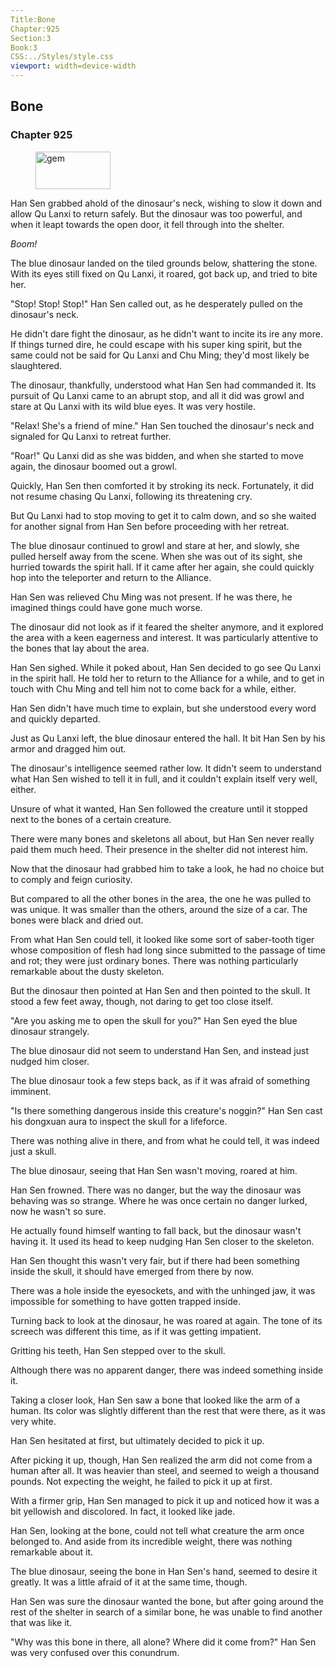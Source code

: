 ```yaml
---
Title:Bone 
Chapter:925 
Section:3 
Book:3 
CSS:../Styles/style.css 
viewport: width=device-width
---
```

  
## Bone
### Chapter 925
  
<figure>
	<img src="../Images/gem.gif" alt="gem" id="gem" width="120" height="60" />
</figure>
  

  
Han Sen grabbed ahold of the dinosaur's neck, wishing to slow it down and allow Qu Lanxi to return safely. But the dinosaur was too powerful, and when it leapt towards the open door, it fell through into the shelter.

*Boom!*

The blue dinosaur landed on the tiled grounds below, shattering the stone. With its eyes still fixed on Qu Lanxi, it roared, got back up, and tried to bite her.

"Stop! Stop! Stop!" Han Sen called out, as he desperately pulled on the dinosaur's neck.

He didn't dare fight the dinosaur, as he didn't want to incite its ire any more. If things turned dire, he could escape with his super king spirit, but the same could not be said for Qu Lanxi and Chu Ming; they'd most likely be slaughtered.

The dinosaur, thankfully, understood what Han Sen had commanded it. Its pursuit of Qu Lanxi came to an abrupt stop, and all it did was growl and stare at Qu Lanxi with its wild blue eyes. It was very hostile.

"Relax! She's a friend of mine." Han Sen touched the dinosaur's neck and signaled for Qu Lanxi to retreat further.

"Roar!" Qu Lanxi did as she was bidden, and when she started to move again, the dinosaur boomed out a growl.

Quickly, Han Sen then comforted it by stroking its neck. Fortunately, it did not resume chasing Qu Lanxi, following its threatening cry.

But Qu Lanxi had to stop moving to get it to calm down, and so she waited for another signal from Han Sen before proceeding with her retreat.

The blue dinosaur continued to growl and stare at her, and slowly, she pulled herself away from the scene. When she was out of its sight, she hurried towards the spirit hall. If it came after her again, she could quickly hop into the teleporter and return to the Alliance.

Han Sen was relieved Chu Ming was not present. If he was there, he imagined things could have gone much worse.

The dinosaur did not look as if it feared the shelter anymore, and it explored the area with a keen eagerness and interest. It was particularly attentive to the bones that lay about the area.

Han Sen sighed. While it poked about, Han Sen decided to go see Qu Lanxi in the spirit hall. He told her to return to the Alliance for a while, and to get in touch with Chu Ming and tell him not to come back for a while, either.

Han Sen didn't have much time to explain, but she understood every word and quickly departed.

Just as Qu Lanxi left, the blue dinosaur entered the hall. It bit Han Sen by his armor and dragged him out.

The dinosaur's intelligence seemed rather low. It didn't seem to understand what Han Sen wished to tell it in full, and it couldn't explain itself very well, either.

Unsure of what it wanted, Han Sen followed the creature until it stopped next to the bones of a certain creature.

There were many bones and skeletons all about, but Han Sen never really paid them much heed. Their presence in the shelter did not interest him.

Now that the dinosaur had grabbed him to take a look, he had no choice but to comply and feign curiosity.

But compared to all the other bones in the area, the one he was pulled to was unique. It was smaller than the others, around the size of a car. The bones were black and dried out.

From what Han Sen could tell, it looked like some sort of saber-tooth tiger whose composition of flesh had long since submitted to the passage of time and rot; they were just ordinary bones. There was nothing particularly remarkable about the dusty skeleton.

But the dinosaur then pointed at Han Sen and then pointed to the skull. It stood a few feet away, though, not daring to get too close itself.

"Are you asking me to open the skull for you?" Han Sen eyed the blue dinosaur strangely.

The blue dinosaur did not seem to understand Han Sen, and instead just nudged him closer.

The blue dinosaur took a few steps back, as if it was afraid of something imminent.

"Is there something dangerous inside this creature's noggin?" Han Sen cast his dongxuan aura to inspect the skull for a lifeforce.

There was nothing alive in there, and from what he could tell, it was indeed just a skull.

The blue dinosaur, seeing that Han Sen wasn't moving, roared at him.

Han Sen frowned. There was no danger, but the way the dinosaur was behaving was so strange. Where he was once certain no danger lurked, now he wasn't so sure.

He actually found himself wanting to fall back, but the dinosaur wasn't having it. It used its head to keep nudging Han Sen closer to the skeleton.

Han Sen thought this wasn't very fair, but if there had been something inside the skull, it should have emerged from there by now.

There was a hole inside the eyesockets, and with the unhinged jaw, it was impossible for something to have gotten trapped inside.

Turning back to look at the dinosaur, he was roared at again. The tone of its screech was different this time, as if it was getting impatient.

Gritting his teeth, Han Sen stepped over to the skull.

Although there was no apparent danger, there was indeed something inside it.

Taking a closer look, Han Sen saw a bone that looked like the arm of a human. Its color was slightly different than the rest that were there, as it was very white.

Han Sen hesitated at first, but ultimately decided to pick it up.

After picking it up, though, Han Sen realized the arm did not come from a human after all. It was heavier than steel, and seemed to weigh a thousand pounds. Not expecting the weight, he failed to pick it up at first.

With a firmer grip, Han Sen managed to pick it up and noticed how it was a bit yellowish and discolored. In fact, it looked like jade.

Han Sen, looking at the bone, could not tell what creature the arm once belonged to. And aside from its incredible weight, there was nothing remarkable about it.

The blue dinosaur, seeing the bone in Han Sen's hand, seemed to desire it greatly. It was a little afraid of it at the same time, though.

Han Sen was sure the dinosaur wanted the bone, but after going around the rest of the shelter in search of a similar bone, he was unable to find another that was like it.

"Why was this bone in there, all alone? Where did it come from?" Han Sen was very confused over this conundrum.